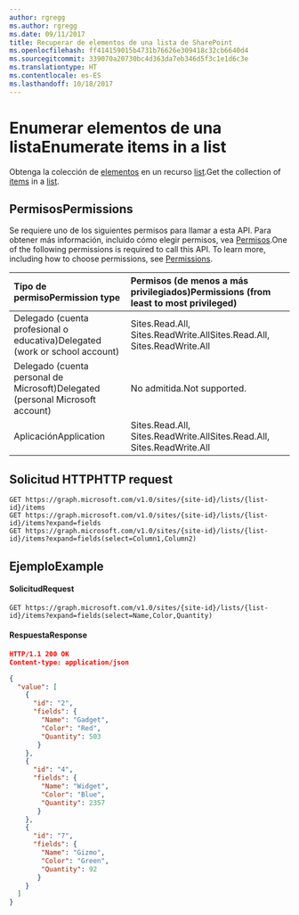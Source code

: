 ```yaml
---
author: rgregg
ms.author: rgregg
ms.date: 09/11/2017
title: Recuperar de elementos de una lista de SharePoint
ms.openlocfilehash: ff414159015b4731b76626e309418c32cb6640d4
ms.sourcegitcommit: 339070a20730bc4d363da7eb346d5f3c1e1d6c3e
ms.translationtype: HT
ms.contentlocale: es-ES
ms.lasthandoff: 10/18/2017
---
```

# <a name="enumerate-items-in-a-list"></a><span data-ttu-id="ab778-102">Enumerar elementos de una lista</span><span class="sxs-lookup"><span data-stu-id="ab778-102">Enumerate items in a list</span></span>

<span data-ttu-id="ab778-103">Obtenga la colección de [elementos][item] en un recurso [list][].</span><span class="sxs-lookup"><span data-stu-id="ab778-103">Get the collection of [items][item] in a [list][].</span></span>

[list]: ../resources/list.md
[item]: ../resources/listItem.md

## <a name="permissions"></a><span data-ttu-id="ab778-105">Permisos</span><span class="sxs-lookup"><span data-stu-id="ab778-105">Permissions</span></span>

<span data-ttu-id="ab778-p101">Se requiere uno de los siguientes permisos para llamar a esta API. Para obtener más información, incluido cómo elegir permisos, vea [Permisos](../../../concepts/permissions_reference.md).</span><span class="sxs-lookup"><span data-stu-id="ab778-p101">One of the following permissions is required to call this API. To learn more, including how to choose permissions, see [Permissions](../../../concepts/permissions_reference.md).</span></span>

|<span data-ttu-id="ab778-108">Tipo de permiso</span><span class="sxs-lookup"><span data-stu-id="ab778-108">Permission type</span></span>      | <span data-ttu-id="ab778-109">Permisos (de menos a más privilegiados)</span><span class="sxs-lookup"><span data-stu-id="ab778-109">Permissions (from least to most privileged)</span></span>              |
|:--------------------|:---------------------------------------------------------|
|<span data-ttu-id="ab778-110">Delegado (cuenta profesional o educativa)</span><span class="sxs-lookup"><span data-stu-id="ab778-110">Delegated (work or school account)</span></span> | <span data-ttu-id="ab778-111">Sites.Read.All, Sites.ReadWrite.All</span><span class="sxs-lookup"><span data-stu-id="ab778-111">Sites.Read.All, Sites.ReadWrite.All</span></span>    |
|<span data-ttu-id="ab778-112">Delegado (cuenta personal de Microsoft)</span><span class="sxs-lookup"><span data-stu-id="ab778-112">Delegated (personal Microsoft account)</span></span> | <span data-ttu-id="ab778-113">No admitida.</span><span class="sxs-lookup"><span data-stu-id="ab778-113">Not supported.</span></span>    |
|<span data-ttu-id="ab778-114">Aplicación</span><span class="sxs-lookup"><span data-stu-id="ab778-114">Application</span></span> | <span data-ttu-id="ab778-115">Sites.Read.All, Sites.ReadWrite.All</span><span class="sxs-lookup"><span data-stu-id="ab778-115">Sites.Read.All, Sites.ReadWrite.All</span></span> |

## <a name="http-request"></a><span data-ttu-id="ab778-116">Solicitud HTTP</span><span class="sxs-lookup"><span data-stu-id="ab778-116">HTTP request</span></span>

```http
GET https://graph.microsoft.com/v1.0/sites/{site-id}/lists/{list-id}/items
GET https://graph.microsoft.com/v1.0/sites/{site-id}/lists/{list-id}/items?expand=fields
GET https://graph.microsoft.com/v1.0/sites/{site-id}/lists/{list-id}/items?expand=fields(select=Column1,Column2)
```

## <a name="example"></a><span data-ttu-id="ab778-117">Ejemplo</span><span class="sxs-lookup"><span data-stu-id="ab778-117">Example</span></span>

#### <a name="request"></a><span data-ttu-id="ab778-118">Solicitud</span><span class="sxs-lookup"><span data-stu-id="ab778-118">Request</span></span>

<!-- { "blockType": "request", "name": "get-list-items" } -->

```http
GET https://graph.microsoft.com/v1.0/sites/{site-id}/lists/{list-id}/items?expand=fields(select=Name,Color,Quantity)
```

#### <a name="response"></a><span data-ttu-id="ab778-119">Respuesta</span><span class="sxs-lookup"><span data-stu-id="ab778-119">Response</span></span>

<!-- { "blockType": "response", "@odata.type": "Collection(microsoft.graph.listItem)", "truncated": true } -->

```json
HTTP/1.1 200 OK
Content-type: application/json

{
  "value": [
    {
      "id": "2",
      "fields": {
        "Name": "Gadget",
        "Color": "Red",
        "Quantity": 503
       }
    },
    {
      "id": "4",
      "fields": {
        "Name": "Widget",
        "Color": "Blue",
        "Quantity": 2357
       }
    },
    {
      "id": "7",
      "fields": {
        "Name": "Gizmo",
        "Color": "Green",
        "Quantity": 92
       }
    }
  ]
}
```

<!-- {
  "type": "#page.annotation",
  "description": "",
  "keywords": "",
  "section": "documentation",
  "tocPath": "ListItem/Enumerate"
} -->
